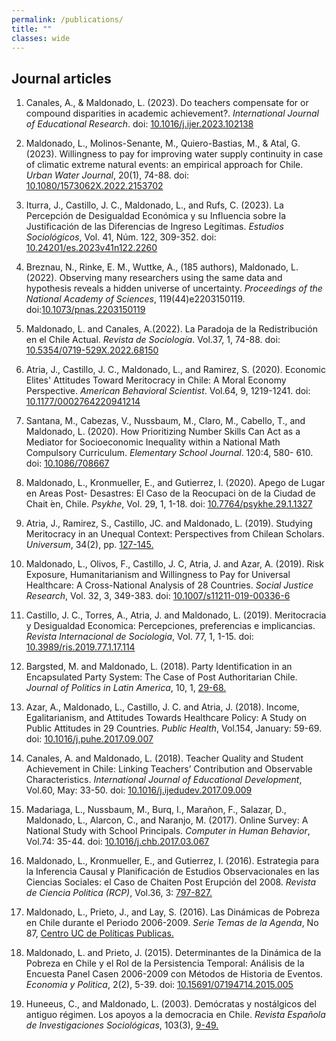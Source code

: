 ```yaml
---
permalink: /publications/
title: ""
classes: wide
---
```


## Journal articles

1. Canales, A., & Maldonado, L. (2023). Do teachers compensate for or compound disparities in academic achievement?. *International Journal of Educational Research*. doi: [10.1016/j.ijer.2023.102138](https://doi.org/10.1016/j.ijer.2023.102138)

2. Maldonado, L., Molinos-Senante, M., Quiero-Bastias, M., & Atal, G. (2023). Willingness to pay for improving water supply continuity in case of climatic extreme natural events: an empirical approach for Chile. *Urban Water Journal*, 20(1), 74-88. doi: [10.1080/1573062X.2022.2153702](https://doi.org/10.1080/1573062X.2022.2153702)

3. Iturra, J., Castillo, J. C., Maldonado, L., and Rufs, C. (2023). La Percepción de Desigualdad Económica y su Influencia sobre la Justificación de las Diferencias de Ingreso Legítimas. *Estudios Sociológicos*, Vol. 41, Núm. 122, 309-352. doi: [10.24201/es.2023v41n122.2260](http://doi.org/10.24201/es.2023v41n122.2260)

4. Breznau, N., Rinke, E. M., Wuttke, A., (185 authors), Maldonado, L. (2022). Observing many researchers using the same data and hypothesis reveals a hidden universe of uncertainty. *Proceedings of the National Academy of Sciences*, 119(44)e2203150119. doi:[10.1073/pnas.2203150119](https://doi.org/10.1073/pnas.2203150119)

5. Maldonado, L. and Canales, A.(2022). La Paradoja de la Redistribución en el Chile Actual. *Revista de Sociología*. Vol.37, 1, 74-88. doi: [10.5354/0719-529X.2022.68150](https://doi.org/10.5354/0719-529X.2022.68150)

6. Atria, J., Castillo, J. C., Maldonado, L., and Ramirez, S. (2020). Economic Elites' Attitudes Toward Meritocracy in Chile: A Moral Economy Perspective. *American Behavioral Scientist*. Vol.64, 9, 1219-1241. doi: [10.1177/0002764220941214](https://doi.org/10.1177/0002764220941214)

7. Santana, M., Cabezas, V., Nussbaum, M., Claro, M., Cabello, T., and Maldonado, L. (2020). How Prioritizing Number Skills Can Act as a Mediator for Socioeconomic Inequality within a National Math Compulsory Curriculum. *Elementary School Journal*. 120:4, 580- 610. doi: [10.1086/708667](https://doi.org/10.1086/708667)

8. Maldonado, L., Kronmueller, E., and Gutierrez, I. (2020). Apego de Lugar en Areas Post- Desastres: El Caso de la Reocupaci ́on de la Ciudad de Chait ́en, Chile. *Psykhe*, Vol. 29, 1, 1-18. doi: [10.7764/psykhe.29.1.1327](https://doi.org/10.7764/psykhe.29.1.1327)

9. Atria, J., Ramirez, S., Castillo, JC. and Maldonado, L. (2019). Studying Meritocracy in an Unequal Context: Perspectives from Chilean Scholars. *Universum*, 34(2), pp. [127-145.](https://scielo.conicyt.cl/pdf/universum/v34n2/0718-2376-universum-34-02-127.pdf)

10. Maldonado, L., Olivos, F., Castillo, J. C, Atria, J. and Azar, A. (2019). Risk Exposure, Humanitarianism and Willingness to Pay for Universal Healthcare: A Cross-National Analysis of 28 Countries. *Social Justice Research*, Vol. 32, 3, 349-383. doi: [10.1007/s11211-019-00336-6](https://doi.org/10.1007/s11211-019-00336-6)

11. Castillo, J. C., Torres, A., Atria, J. and Maldonado, L. (2019). Meritocracia y Desigualdad Economica: Percepciones, preferencias e implicancias. *Revista Internacional de Sociologia*, Vol. 77, 1, 1-15. doi: [10.3989/ris.2019.77.1.17.114](https://doi.org/10.3989/ris.2019.77.1.17.114)

12. Bargsted, M. and Maldonado, L. (2018). Party Identification in an Encapsulated Party System: The Case of Post Authoritarian Chile. *Journal of Politics in Latin America*, 10, 1, [29-68.](https://journals.sub.uni-hamburg.de/giga/jpla/article/view/1096.html)

13. Azar, A., Maldonado, L., Castillo, J. C. and Atria, J. (2018). Income, Egalitarianism, and Attitudes Towards Healthcare Policy: A Study on Public Attitudes in 29 Countries. *Public Health*, Vol.154, January: 59-69. doi: [10.1016/j.puhe.2017.09.007](https://doi.org/10.1016/j.puhe.2017.09.007)

14. Canales, A. and Maldonado, L. (2018). Teacher Quality and Student Achievement in Chile: Linking Teachers’ Contribution and Observable Characteristics. *International Journal of Educational Development*, Vol.60, May: 33-50. doi: [10.1016/j.ijedudev.2017.09.009](https://doi.org/10.1016/j.ijedudev.2017.09.009)

15. Madariaga, L., Nussbaum, M., Burq, I., Marañon, F., Salazar, D., Maldonado, L., Alarcon, C., and Naranjo, M. (2017). Online Survey: A National Study with School Principals. *Computer in Human Behavior*, Vol.74: 35-44. doi: [10.1016/j.chb.2017.03.067](https://doi.org/10.1016/j.chb.2017.03.067)

16. Maldonado, L., Kronmueller, E., and Gutierrez, I. (2016). Estrategia para la Inferencia Causal y Planificación de Estudios Observacionales en las Ciencias Sociales: el Caso de Chaiten Post Erupción del 2008. *Revista de Ciencia Politica (RCP)*, Vol.36, 3: [797-827.](https://ojs.uc.cl/index.php/rcp/issue/view/360)

17. Maldonado, L., Prieto, J., and Lay, S. (2016). Las Dinámicas de Pobreza en Chile durante el Periodo 2006-2009. *Serie Temas de la Agenda*, No 87, [Centro UC de Políticas Publicas.](https://politicaspublicas.uc.cl/publicacion/las-dinamicas-de-la-pobreza-en-chile-durante-el-periodo-2006-2009/)

18. Maldonado, L. and Prieto, J. (2015). Determinantes de la Dinámica de la Pobreza en Chile y el Rol de la Persistencia Temporal: Análisis de la Encuesta Panel Casen 2006-2009 con Métodos de Historia de Eventos. *Economia y Politica*, 2(2), 5-39. doi: [10.15691/07194714.2015.005](http://economiaypolitica.cl/index.php/eyp/article/view/26)

19. Huneeus, C., and Maldonado, L. (2003). Demócratas y nostálgicos del antiguo régimen. Los apoyos a la democracia en Chile. *Revista Española de Investigaciones Sociológicas*, 103(3), [9-49.](https://reis.cis.es/REIS/jsp/REIS.jsp?opcion=revistas&numero=103) 



